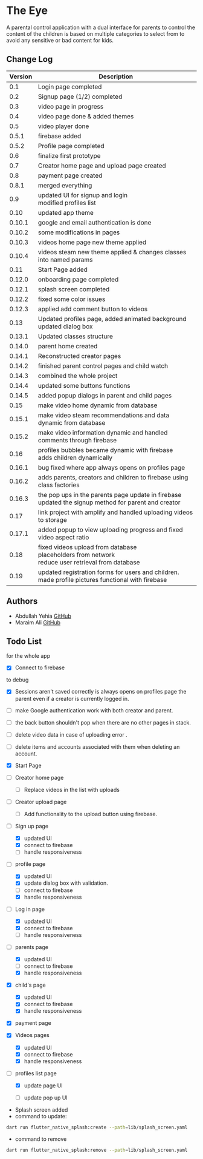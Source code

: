 # The Eye

A parental control application with a dual interface for parents to control
the content of the children is based on multiple categories to select from
to avoid any sensitive or bad content for kids.

## Change Log

| Version | Description                                                                                              |
|---------|----------------------------------------------------------------------------------------------------------|
| 0.1     | Login page completed                                                                                     |
| 0.2     | Signup page (1/2) completed                                                                              |
| 0.3     | video page in progress                                                                                   |
| 0.4     | video page done & added themes                                                                           |
| 0.5     | video player done                                                                                        |
| 0.5.1   | firebase added                                                                                           |
| 0.5.2   | Profile page completed                                                                                   |
| 0.6     | finalize first prototype                                                                                 |
| 0.7     | Creator home page and upload page created                                                                |
| 0.8     | payment page created                                                                                     |
| 0.8.1   | merged everything                                                                                        |
| 0.9     | updated UI for signup and login<br/> modified profiles list                                              |
| 0.10    | updated app theme                                                                                        |
| 0.10.1  | google and email authentication is done                                                                  |
| 0.10.2  | some modifications in pages                                                                              |
| 0.10.3  | videos home page new theme applied                                                                       |
| 0.10.4  | videos steam new theme applied & changes classes into named params                                       |
| 0.11    | Start Page added                                                                                         |
| 0.12.0  | onboarding page completed                                                                                |
| 0.12.1  | splash screen completed                                                                                  |
| 0.12.2  | fixed some color issues                                                                                  |
| 0.12.3  | applied add comment button to videos                                                                     |
| 0.13    | Updated profiles page, added animated background<br/>updated dialog box                                  |
| 0.13.1  | Updated classes structure                                                                                |
| 0.14.0  | parent home created                                                                                      |
| 0.14.1  | Reconstructed creator pages                                                                              |
| 0.14.2  | finished parent control pages and child watch                                                            |
| 0.14.3  | combined the whole project                                                                               |
| 0.14.4  | updated some buttons functions                                                                           |
| 0.14.5  | added popup dialogs in parent and child pages                                                            |
| 0.15    | make video home dynamic from database                                                                    |
| 0.15.1  | make video steam recommendations and data dynamic from database                                          |
| 0.15.2  | make video information dynamic and handled comments through firebase                                     |
| 0.16    | profiles bubbles became dynamic with firebase<br/>adds children dynamically                              |
| 0.16.1  | bug fixed where app always opens on profiles page                                                        |
| 0.16.2  | adds parents, creators and children to firebase using class factories                                    |
| 0.16.3  | the pop ups in the parents page update in firebase<br/>updated the signup method for parent and creator  |
| 0.17    | link project with amplify and handled uploading videos to storage                                        |
| 0.17.1  | added popup to view uploading progress and fixed video aspect ratio                                      |
| 0.18    | fixed videos upload from database <br/>placeholders from network <br/>reduce user retrieval from database |
| 0.19    | updated registration forms for users and children.<br/>made profile pictures functional with firebase     |

## Authors

- Abdullah Yehia [GitHub](https://github.com/A-Yehia19)
- Maraim Ali [GitHub](https://github.com/mariam2001)

## Todo List

for the whole app
- [x] Connect to firebase

to debug
- [x] Sessions aren't saved correctly is always opens on profiles page the parent even if a creator is currently logged in.
- [ ] make Google authentication work with both creator and parent.
- [ ] the back button shouldn't pop when there are no other pages in stack.
- [ ] delete video data in case of uploading error .
- [ ] delete items and accounts associated with them when deleting an account.

- [x] Start Page
- [ ] Creator home page
  - [ ] Replace videos in the list with uploads 
- [ ] Creator upload page
  - [ ] Add functionality to the upload button using firebase.
- [ ] Sign up page
  - [x] updated UI
  - [x] connect to firebase
  - [ ] handle responsiveness
- [ ] profile page
  - [x] updated UI
  - [x] update dialog box with validation.
  - [ ] connect to firebase
  - [x] handle responsiveness
- [ ] Log in page
  - [x] updated UI
  - [x] connect to firebase
  - [ ] handle responsiveness
- [ ] parents page
  - [x] updated UI
  - [ ] connect to firebase
  - [x] handle responsiveness
- [x] child's page
  - [x] updated UI
  - [x] connect to firebase
  - [x] handle responsiveness
- [x] payment page
- [x] Videos pages
  - [x] updated UI
  - [x] connect to firebase
  - [x] handle responsiveness
- [ ] profiles list page
  - [x] update page UI
  - [ ] update pop up UI


- Splash screen added
- command to update:

```bash
dart run flutter_native_splash:create --path=lib/splash_screen.yaml
```

- command to remove

```bash
dart run flutter_native_splash:remove --path=lib/splash_screen.yaml
```

